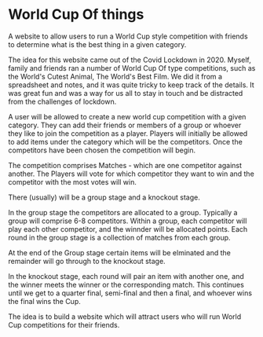 # World Cup Of things

A website to allow users to run a World Cup style competition with friends to determine what is the best thing in a given category.

The idea for this website came out of the Covid Lockdown in 2020. Myself, family and friends ran a number of World Cup Of type competitions, such as the World's Cutest Animal, The World's Best Film.  We did it from a spreadsheet and notes, and it was quite tricky to keep track of the details.  It was great fun and was a way for us all to stay in touch and be distracted from the challenges of lockdown.

A user will be allowed to create a new world cup competition with a given category.  They can add their friends or members of a group or whoever they like to join the competition as a player.  Players will initially be allowed to add items under the category which will be the competitors.  Once the competitors have been chosen the competition will begin.

The competition comprises Matches - which are one competitor against another.  The Players will vote for which competitor they want to win and the competitor with the most votes will win.

There (usually) will be a group stage and a knockout stage.

In the group stage the competitors are allocated to a group.  Typically a group will comprise 6-8 competitors.  Within a group, each competitor will play each other competitor, and the winnder will be allocated points.  Each round in the group stage is a collection of matches from each group.

At the end of the Group stage certain items will be elminated and the remainder will go through to the knockout stage.

In the knockout stage, each round will pair an item with another one, and the winner meets the winner or the corresponding match.  This continues until we get to a quarter final, semi-final and then a final, and whoever wins the final wins the Cup.

The idea is to build a website which will attract users who will run World Cup competitions for their friends. 
